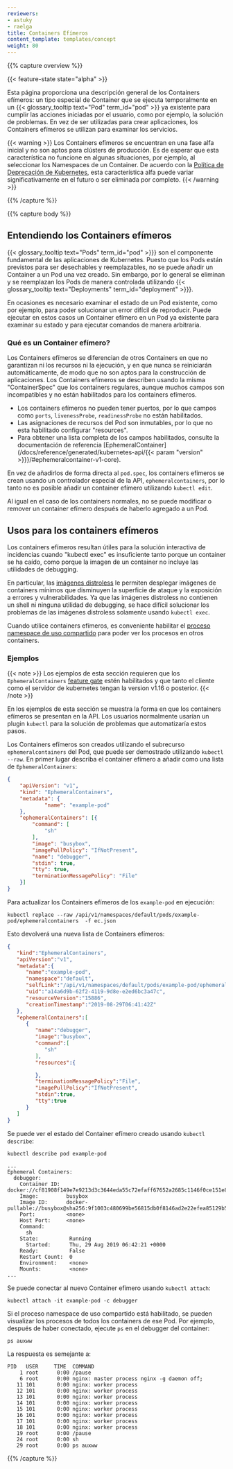 ```yaml
---
reviewers:
- astuky
- raelga
title: Containers Efímeros
content_template: templates/concept
weight: 80
---
```


{{% capture overview %}}

{{< feature-state state="alpha" >}}

Esta página proporciona una descripción general de los Containers efímeros: un tipo especial de Container
que se ejecuta temporalmente en un {{< glossary_tooltip text="Pod" term_id="pod" >}} ya existente para cumplir las
acciones iniciadas por el usuario, como por ejemplo, la solución de problemas. En vez de ser utilizadas para
crear aplicaciones, los Containers efímeros se utilizan para examinar los servicios.

{{< warning >}}
Los Containers efímeros se encuentran en una fase alfa inicial y no son aptos para clústers
de producción. Es de esperar que esta característica no funcione en algunas situaciones, por
ejemplo, al seleccionar los Namespaces de un Container. De acuerdo con la [Política de
Deprecación de Kubernetes](/docs/reference/using-api/deprecation-policy/), esta característica
alfa puede variar significativamente en el futuro o ser eliminada por completo.
{{< /warning >}}

{{% /capture %}}

{{% capture body %}}

## Entendiendo los Containers efímeros

{{< glossary_tooltip text="Pods" term_id="pod" >}}} son el componente fundamental de las
aplicaciones de Kubernetes. Puesto que los Pods están previstos para ser desechables
y reemplazables, no se puede añadir un Container a un Pod una vez creado. Sin embargo, por lo
general se eliminan y se reemplazan los Pods de manera controlada utilizando
{{< glossary_tooltip text="Deployments" term_id="deployment" >}}}.

En ocasiones es necesario examinar el estado de un Pod existente, como por ejemplo,
para poder solucionar un error difícil de reproducir. Puede ejecutar en estos casos
un Container efímero en un Pod ya existente para examinar su estado y para ejecutar
comandos de manera arbitraria.

### Qué es un Container efímero?

Los Containers efímeros se diferencian de otros Containers en que no garantizan ni los
recursos ni la ejecución, y en que nunca se reiniciarán automáticamente, de modo que no
son aptos para la construcción de aplicaciones. Los Containers efímeros se describen
usando la misma "ContainerSpec" que los containers regulares, aunque muchos campos son
incompatibles y no están habilitados para los containers efímeros.

- Los containers efímeros no pueden tener puertos, por lo que campos como `ports`,
  `livenessProbe`, `readinessProbe` no están habilitados.
- Las asignaciones de recursos del Pod son inmutables, por lo que no esta habilitado
  configurar "resources".
- Para obtener una lista completa de los campos habilitados, consulte la documentación
  de referencia [EphemeralContainer] (/docs/reference/generated/kubernetes-api/{{< param "version" >}}}/#ephemeralcontainer-v1-core).

En vez de añadirlos de forma directa al `pod.spec`, los containers efímeros se crean usando un
controlador especial de la API, `ephemeralcontainers`, por lo tanto no es posible añadir un
container efímero utilizando `kubectl edit`.

Al igual en el caso de los containers normales, no se puede modificar o remover un container
efímero después de haberlo agregado a un Pod.

## Usos para los containers efímeros

Los containers efímeros resultan útiles para la solución interactiva de incidencias cuando
"kubectl exec" es insuficiente tanto porque un container se ha caído, como porque la imagen de un
container no incluye las utilidades de debugging.

En particular, las [imágenes distroless](https://github.com/GoogleContainerTools/distroless)
le permiten desplegar imágenes de containers mínimos que disminuyen la superficie de ataque
y la exposición a errores y vulnerabilidades. Ya que las imágenes distroless no contienen un
shell ni ninguna utilidad de debugging, se hace difícil solucionar los problemas de las imágenes
distroless solamente usando `kubectl exec`.

Cuando utilice containers efímeros, es conveniente habilitar el [proceso namespace de uso
compartido](/docs/tasks/configure-pod-container/share-process-namespace/) para poder ver los
procesos en otros containers.

### Ejemplos

{{< note >}}
Los ejemplos de esta sección requieren que los `EphemeralContainers` [feature
gate](/docs/reference/command-line-tools-reference/feature-gates/) estén habilitados
y que tanto el cliente como el servidor de kubernetes tengan la version v1.16 o posterior.
{{< /note >}}

En los ejemplos de esta sección se muestra la forma en que los containers efímeros se
presentan en la API. Los usuarios normalmente usarían un plugin `kubectl` para la solución
de problemas que automatizaría estos pasos.

Los Containers efímeros son creados utilizando el subrecurso `ephemeralcontainers` del Pod,
que puede ser demostrado utilizando `kubectl --raw`. En primer lugar describa el container
efímero a añadir como una lista de `EphemeralContainers`:

```json
{
    "apiVersion": "v1",
    "kind": "EphemeralContainers",
    "metadata": {
            "name": "example-pod"
    },
    "ephemeralContainers": [{
        "command": [
            "sh"
        ],
        "image": "busybox",
        "imagePullPolicy": "IfNotPresent",
        "name": "debugger",
        "stdin": true,
        "tty": true,
        "terminationMessagePolicy": "File"
    }]
}
```

Para actualizar los Containers efímeros de los `example-pod` en ejecución:

```shell
kubectl replace --raw /api/v1/namespaces/default/pods/example-pod/ephemeralcontainers  -f ec.json
```

Esto devolverá una nueva lista de Containers efímeros:

```json
{
   "kind":"EphemeralContainers",
   "apiVersion":"v1",
   "metadata":{
      "name":"example-pod",
      "namespace":"default",
      "selfLink":"/api/v1/namespaces/default/pods/example-pod/ephemeralcontainers",
      "uid":"a14a6d9b-62f2-4119-9d8e-e2ed6bc3a47c",
      "resourceVersion":"15886",
      "creationTimestamp":"2019-08-29T06:41:42Z"
   },
   "ephemeralContainers":[
      {
         "name":"debugger",
         "image":"busybox",
         "command":[
            "sh"
         ],
         "resources":{

         },
         "terminationMessagePolicy":"File",
         "imagePullPolicy":"IfNotPresent",
         "stdin":true,
         "tty":true
      }
   ]
}
```

Se puede ver el estado del Container efímero creado usando `kubectl describe`:

```shell
kubectl describe pod example-pod
```

```
...
Ephemeral Containers:
  debugger:
    Container ID:  docker://cf81908f149e7e9213d3c3644eda55c72efaff67652a2685c1146f0ce151e80f
    Image:         busybox
    Image ID:      docker-pullable://busybox@sha256:9f1003c480699be56815db0f8146ad2e22efea85129b5b5983d0e0fb52d9ab70
    Port:          <none>
    Host Port:     <none>
    Command:
      sh
    State:          Running
      Started:      Thu, 29 Aug 2019 06:42:21 +0000
    Ready:          False
    Restart Count:  0
    Environment:    <none>
    Mounts:         <none>
...
```

Se puede conectar al nuevo Container efímero usando `kubectl attach`:

```shell
kubectl attach -it example-pod -c debugger
```

Si el proceso namespace de uso compartido está habilitado, se pueden visualizar los procesos de todos los containers de ese Pod.
Por ejemplo, después de haber conectado, ejecute `ps` en el debugger del container:

```shell
ps auxww
```
La respuesta es semejante a:
```
PID   USER     TIME  COMMAND
    1 root      0:00 /pause
    6 root      0:00 nginx: master process nginx -g daemon off;
   11 101       0:00 nginx: worker process
   12 101       0:00 nginx: worker process
   13 101       0:00 nginx: worker process
   14 101       0:00 nginx: worker process
   15 101       0:00 nginx: worker process
   16 101       0:00 nginx: worker process
   17 101       0:00 nginx: worker process
   18 101       0:00 nginx: worker process
   19 root      0:00 /pause
   24 root      0:00 sh
   29 root      0:00 ps auxww
```

{{% /capture %}}
